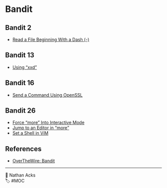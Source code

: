 # Bandit

## Bandit 2

* [Read a File Beginning With a Dash (-)](Read%20a%20File%20Beginning%20With%20a%20Dash%20(-).md)

## Bandit 13

* [Using “xxd”](xxd.md)

## Bandit 16

* [Send a Command Using OpenSSL](send-a-command-using-openssl.md)

## Bandit 26

* [Force “more” Into Interactive Mode](force-more-into-interactive-mode.md)
* [Jump to an Editor in “more”](jump-to-an-editor-in-more.md)
* [Set a Shell in ViM](set-a-shell-in-vim.md)

## References

* [OverTheWire: Bandit](https://overthewire.org/wargames/bandit/)

- - - -

👤 Nathan Acks  
🏷️ #MOC
